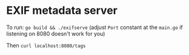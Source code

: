 # EXIF metadata server

To run: `go build && ./exifserve` (adjust `Port` constant at the `main.go` if listening on 8080 doesn't work for you)

Then `curl localhost:8080/tags`
